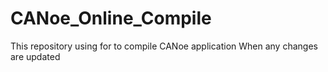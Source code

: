 # CANoe_Online_Compile
This repository using for to compile CANoe application When any changes are updated
